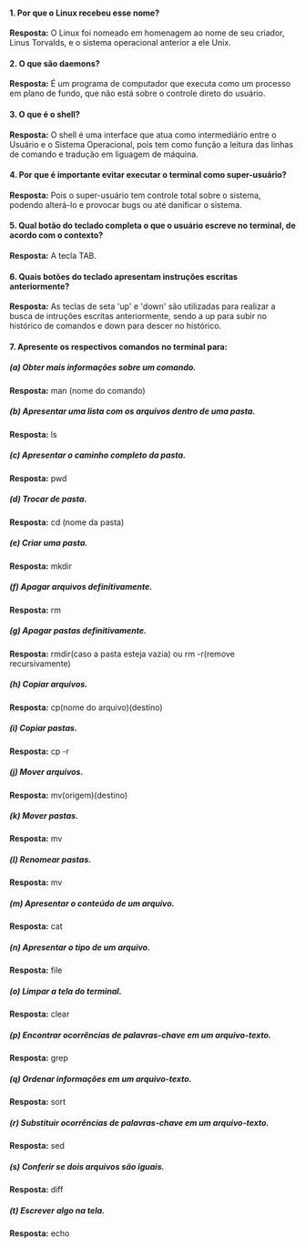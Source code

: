 #### 1. Por que o Linux recebeu esse nome?
**Resposta:** O Linux foi nomeado em homenagem ao nome de seu criador, Linus Torvalds, e o sistema operacional anterior a ele Unix.
#### 2. O que são daemons?
**Resposta:** É um programa de computador que executa como um processo em plano de fundo, que não está sobre o controle direto do usuário.
#### 3. O que é o shell?
**Resposta:** O shell é uma interface que atua como intermediário entre o Usuário e o Sistema Operacional, pois tem como função a leitura das linhas de comando e tradução em liguagem de máquina.
#### 4. Por que é importante evitar executar o terminal como super-usuário?
**Resposta:** Pois o super-usuário tem controle total sobre o sistema, podendo alterá-lo e provocar bugs ou até danificar o sistema.
#### 5. Qual botão do teclado completa o que o usuário escreve no terminal, de acordo com o contexto?
**Resposta:** A tecla TAB.
#### 6. Quais botões do teclado apresentam instruções escritas anteriormente?
**Resposta:** As teclas de seta 'up' e 'down' são utilizadas para realizar a busca de intruções escritas anteriormente, sendo a up para subir no histórico de comandos e down para descer no histórico.
#### 7. Apresente os respectivos comandos no terminal para:
##### (a) Obter mais informações sobre um comando.
**Resposta:** man (nome do comando)
##### (b) Apresentar uma lista com os arquivos dentro de uma pasta.
**Resposta:** ls
##### (c) Apresentar o caminho completo da pasta.
**Resposta:** pwd
##### (d) Trocar de pasta.
**Resposta:** cd (nome da pasta)
##### (e) Criar uma pasta.
**Resposta:** mkdir
##### (f) Apagar arquivos definitivamente.
**Resposta:** rm
##### (g) Apagar pastas definitivamente.
**Resposta:** rmdir(caso a pasta esteja vazia) ou rm -r(remove recursivamente)
##### (h) Copiar arquivos.
**Resposta:** cp(nome do arquivo)(destino)
##### (i) Copiar pastas.
**Resposta:** cp -r
##### (j) Mover arquivos.
**Resposta:** mv(origem)(destino)
##### (k) Mover pastas.
**Resposta:** mv
##### (l) Renomear pastas.
**Resposta:** mv
##### (m) Apresentar o conteúdo de um arquivo.
**Resposta:** cat
##### (n) Apresentar o tipo de um arquivo.
**Resposta:** file
##### (o) Limpar a tela do terminal.
**Resposta:** clear
##### (p) Encontrar ocorrências de palavras-chave em um arquivo-texto.
**Resposta:** grep
##### (q) Ordenar informações em um arquivo-texto.
**Resposta:** sort
##### (r) Substituir ocorrências de palavras-chave em um arquivo-texto.
**Resposta:** sed
##### (s) Conferir se dois arquivos são iguais.
**Resposta:** diff
##### (t) Escrever algo na tela.
**Resposta:** echo
